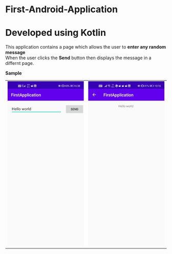 # First-Android-Application
# Developed using Kotlin
This application contains a page which allows the user to **enter any random message** <br>
When the user clicks the **Send** button then displays the message in a differnt page.

<b>Sample <b>
  <table>
  <tr>
    <td><img src="first.jpeg">
      <td><img src ="second.jpeg">
  </tr>
      
</table>

